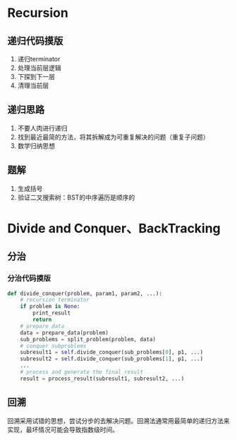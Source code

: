# Recursion

## 递归代码摸版

1. 递归terminator
2. 处理当前层逻辑
3. 下探到下一层
4. 清理当前层

## 递归思路

1. 不要人肉进行递归
2. 找到最近最简的方法，将其拆解成为可重复解决的问题（重复子问题）
3. 数学归纳思想

## 题解

1. 生成括号
2. 验证二叉搜索树：BST的中序遍历是顺序的

# Divide and Conquer、BackTracking

## 分治

### 分治代码摸版

```python
def divide_conquer(problem, param1, param2, ...):
	# recursion terminator
	if problem is None:
		print_result
		return
	# prepare data
	data = prepare_data(problem)
	sub_problems = split_problem(problem, data)
	# conquer subproblems
	subresult1 = self.divide_conquer(sub_problems[0], p1, ...)
	subresult2 = self.divide_conquer(sub_problems[1], p1, ...)
	...
	# process and generate the final result
	result = process_result(subresult1, subresult2, ...)
```

## 回溯

回溯采用试错的思想，尝试分步的去解决问题。回溯法通常用最简单的递归方法来实现，最坏情况可能会导致指数级时间。